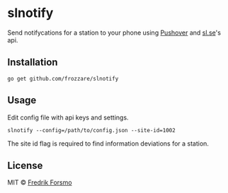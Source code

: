 # slnotify

Send notifycations for a station to your phone using [Pushover](https://pushover.net/) and [sl.se](http://sl.se)'s api.

## Installation

```
go get github.com/frozzare/slnotify
```

## Usage

Edit config file with api keys and settings.

```
slnotify --config=/path/to/config.json --site-id=1002
```

The site id flag is required to find information deviations for a station.

## License

MIT © [Fredrik Forsmo](https://github.com/frozzare)